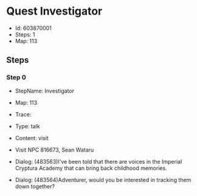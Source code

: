 # Quest Investigator

- Id: 603870001
- Steps: 1
- Map: 113

## Steps

### Step 0
- StepName:  Investigator
- Map:  113
- Trace:  
- Type:  talk
- Content:  visit
- Visit NPC 816673, Sean Wataru

- Dialog: (483563)I've been told that there are voices in the Imperial Cryptura Academy that can bring back childhood memories.
- Dialog: (483564)Adventurer, would you be interested in tracking them down together?


